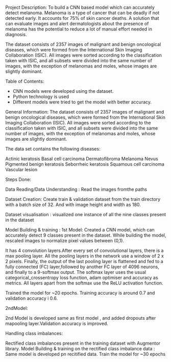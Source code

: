 Project Description:
To build a CNN based model which can accurately detect melanoma. Melanoma is a type of cancer that can be deadly if not detected early. It accounts for 75% of skin cancer deaths. A solution that can evaluate images and alert dermatologists about the presence of melanoma has the potential to reduce a lot of manual effort needed in diagnosis.

The dataset consists of 2357 images of malignant and benign oncological diseases, which were formed from the International Skin Imaging Collaboration (ISIC). All images were sorted according to the classification taken with ISIC, and all subsets were divided into the same number of images, with the exception of melanomas and moles, whose images are slightly dominant.

Table of Contents:
* CNN models were developed using the dataset.
* Python technology is used
* Different models were tried to get the model with better accuracy.


General Information:
The dataset consists of 2357 images of malignant and benign oncological diseases, which were formed from the International Skin Imaging Collaboration (ISIC). All images were sorted according to the classification taken with ISIC, and all subsets were divided into the same number of images, with the exception of melanomas and moles, whose images are slightly dominant.


The data set contains the following diseases:

Actinic keratosis
Basal cell carcinoma
Dermatofibroma
Melanoma
Nevus
Pigmented benign keratosis
Seborrheic keratosis
Squamous cell carcinoma
Vascular lesion

Steps Done:

Data Reading/Data Understanding :
Read the images fromthe paths

Dataset Creation:
Create train & validation dataset from the train directory with a batch size of 32. And with image height and width as 180.

Dataset visualisation :
visualized one instance of all the nine classes present in the dataset 

 

Model Building & training : 
1st Model: 
Created a CNN model, which can accurately detect 9 classes present in the dataset. While building the model, rescaled images to normalize pixel values between (0,1).

It has 4 convolution layers.After every set of convolutional layers, there is a max pooling layer. All the pooling layers in the network use a window of 2 x 2 pixels.  Finally, the output of the last pooling layer is flattened and fed to a fully connected (FC) layer,followed by another FC layer of 4096 neurons, and finally to a 9-softmax output. The softmax layer uses the usual categorical_crossentropy loss function, adam optimiser and accuracy as metrics. All layers apart from the softmax use the ReLU activation function.

Trained  the model for ~20 epochs. Training accuracy is around 0.7 and validation accuracy i 0.6.

2ndModel:

2nd Model is developed same as first model , and added dropouts after mapooling layer.Validation accuracy is improved.

Handling class imbalances: 

Rectified class imbalances present in the training dataset with Augmentor library.
Model Building & training on the rectified class imbalance data :
Same model is developed pn recitified  data.
Train the model for ~30 epochs
